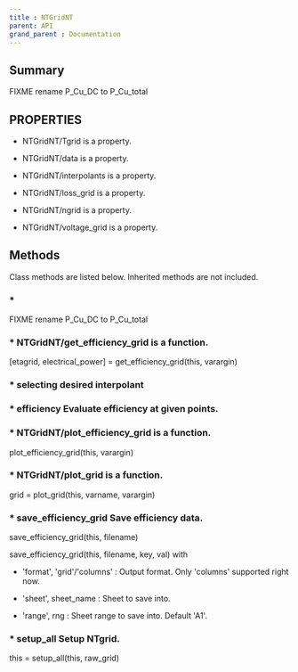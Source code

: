 ```yaml
---
title : NTGridNT
parent: API
grand_parent : Documentation
---
```

## Summary



FIXME rename P_Cu_DC to P_Cu_total
## PROPERTIES
* NTGridNT/Tgrid is a property.

* NTGridNT/data is a property.

* NTGridNT/interpolants is a property.

* NTGridNT/loss_grid is a property.

* NTGridNT/ngrid is a property.

* NTGridNT/voltage_grid is a property.

## Methods
Class methods are listed below. Inherited methods are not included.
### * 


FIXME rename P_Cu_DC to P_Cu_total

### * NTGridNT/get_efficiency_grid is a function.
[etagrid, electrical_power] = get_efficiency_grid(this, varargin)

### * selecting desired interpolant

### * efficiency Evaluate efficiency at given points.

### * NTGridNT/plot_efficiency_grid is a function.
plot_efficiency_grid(this, varargin)

### * NTGridNT/plot_grid is a function.
grid = plot_grid(this, varname, varargin)

### * save_efficiency_grid Save efficiency data.

save_efficiency_grid(this, filename)

save_efficiency_grid(this, filename, key, val) with

* 'format', 'grid'/'columns' : Output format. Only 'columns' supported
right now.

* 'sheet', sheet_name : Sheet to save into.

* 'range', rng : Sheet range to save into. Default 'A1'.

### * setup_all Setup NTgrid.

this = setup_all(this, raw_grid)

